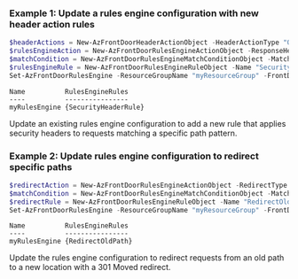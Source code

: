 ### Example 1: Update a rules engine configuration with new header action rules
```powershell
$headerActions = New-AzFrontDoorHeaderActionObject -HeaderActionType "Overwrite" -HeaderName "Strict-Transport-Security" -Value "max-age=63072000; includeSubDomains; preload"
$rulesEngineAction = New-AzFrontDoorRulesEngineActionObject -ResponseHeaderAction $headerActions
$matchCondition = New-AzFrontDoorRulesEngineMatchConditionObject -MatchVariable RequestPath -Operator BeginsWith -MatchValue "/secure"
$rulesEngineRule = New-AzFrontDoorRulesEngineRuleObject -Name "SecurityHeaderRule" -Priority 1 -Action $rulesEngineAction -MatchCondition $matchCondition -MatchProcessingBehavior Continue
Set-AzFrontDoorRulesEngine -ResourceGroupName "myResourceGroup" -FrontDoorName "myFrontDoor" -Name "myRulesEngine" -Rule $rulesEngineRule
```

```output
Name          RulesEngineRules
----          ----------------
myRulesEngine {SecurityHeaderRule}
```

Update an existing rules engine configuration to add a new rule that applies security headers to requests matching a specific path pattern.

### Example 2: Update rules engine configuration to redirect specific paths
```powershell
$redirectAction = New-AzFrontDoorRulesEngineActionObject -RedirectType Moved -RedirectProtocol MatchRequest -CustomHost "www.contoso.com" -CustomPath "/newlocation"
$matchCondition = New-AzFrontDoorRulesEngineMatchConditionObject -MatchVariable RequestPath -Operator Equal -MatchValue "/oldpath"
$redirectRule = New-AzFrontDoorRulesEngineRuleObject -Name "RedirectOldPath" -Priority 0 -Action $redirectAction -MatchCondition $matchCondition -MatchProcessingBehavior Stop
Set-AzFrontDoorRulesEngine -ResourceGroupName "myResourceGroup" -FrontDoorName "myFrontDoor" -Name "myRulesEngine" -Rule $redirectRule
```

```output
Name          RulesEngineRules
----          ----------------
myRulesEngine {RedirectOldPath}
```

Update the rules engine configuration to redirect requests from an old path to a new location with a 301 Moved redirect.